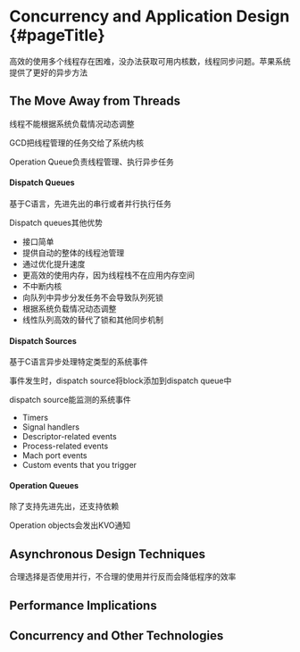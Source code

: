 # Concurrency and Application Design {#pageTitle}

高效的使用多个线程存在困难，没办法获取可用内核数，线程同步问题。苹果系统提供了更好的异步方法

## The Move Away from Threads

线程不能根据系统负载情况动态调整

GCD把线程管理的任务交给了系统内核

Operation Queue负责线程管理、执行异步任务

#### Dispatch Queues

基于C语言，先进先出的串行或者并行执行任务

Dispatch queues其他优势

* 接口简单
* 提供自动的整体的线程池管理
* 通过优化提升速度
* 更高效的使用内存，因为线程栈不在应用内存空间
* 不中断内核
* 向队列中异步分发任务不会导致队列死锁
* 根据系统负载情况动态调整
* 线性队列高效的替代了锁和其他同步机制

#### Dispatch Sources

基于C语言异步处理特定类型的系统事件

事件发生时，dispatch source将block添加到dispatch queue中

dispatch source能监测的系统事件

* Timers
* Signal handlers
* Descriptor-related events
* Process-related events
* Mach port events
* Custom events that you trigger

#### Operation Queues

除了支持先进先出，还支持依赖

Operation objects会发出KVO通知

## Asynchronous Design Techniques

合理选择是否使用并行，不合理的使用并行反而会降低程序的效率

## Performance Implications

## Concurrency and Other Technologies



